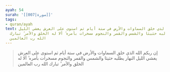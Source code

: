 ```yaml
---
ayah: 54
surah: '[[007|سورة]]'
tags:
- quran/ayah
text: إن ربكم الله الذي خلق السماوات والأرض في ستة أيام ثم استوى على العرش يغشي الليل
  النهار يطلبه حثيثا والشمس والقمر والنجوم مسخرات بأمره ۗ ألا له الخلق والأمر ۗ تبارك
  الله رب العالمين
---
```

> إن ربكم الله الذي خلق السماوات والأرض في ستة أيام ثم استوى على العرش يغشي الليل النهار يطلبه حثيثا والشمس والقمر والنجوم مسخرات بأمره ۗ ألا له الخلق والأمر ۗ تبارك الله رب العالمين
